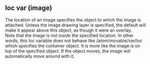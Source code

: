 ## loc var (image)    
The location of an image specifies the object to which the image is    
attached. Unless the image drawing layer is specified, the default will    
make it appear above this object, as though it were an overlay.    
Note that the image is not *inside* the specified location. In other    
words, this loc variable does not behave like /atom/movable/var/loc    
which specifies the container object. It is more like the image is on    
top of the specified object. If the object moves, the image will    
automatically move around with it.  